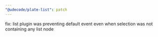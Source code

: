 ```yaml
---
"@udecode/plate-list": patch
---
```


fix: list plugin was preventing default event even when selection was not containing any list node
